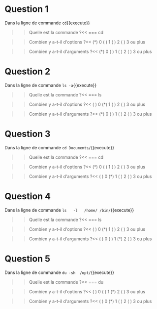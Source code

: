 # Question 1

Dans la ligne de commande `cd`{{execute}}

>> Quelle est la commande ?<<
=== cd

>> Combien y a-t-il d'options ?<<
(*) 0
( ) 1
( ) 2
( ) 3 ou plus

>> Combien y a-t-il d'arguments ?<<
(*) 0
( ) 1
( ) 2
( ) 3 ou plus

# Question 2

Dans la ligne de commande `ls -a`{{execute}}

>> Quelle est la commande ?<<
=== ls

>> Combien y a-t-il d'options ?<<
( ) 0
(*) 1
( ) 2
( ) 3 ou plus

>> Combien y a-t-il d'arguments ?<<
(*) 0
( ) 1
( ) 2
( ) 3 ou plus

# Question 3

Dans la ligne de commande `cd Documents/`{{execute}}

>> Quelle est la commande ?<<
=== cd

>> Combien y a-t-il d'options ?<<
(*) 0
( ) 1
( ) 2
( ) 3 ou plus

>> Combien y a-t-il d'arguments ?<<
( ) 0
(*) 1
( ) 2
( ) 3 ou plus

# Question 4

Dans la ligne de commande `ls   -l   /home/ /bin/`{{execute}}

>> Quelle est la commande ?<<
=== ls

>> Combien y a-t-il d'options ?<<
( ) 0
(*) 1
( ) 2
( ) 3 ou plus

>> Combien y a-t-il d'arguments ?<<
( ) 0
( ) 1
(*) 2
( ) 3 ou plus

# Question 5

Dans la ligne de commande `du -sh  /opt/`{{execute}}


>> Quelle est la commande ?<<
=== du

>> Combien y a-t-il d'options ?<<
( ) 0
( ) 1
(*) 2
( ) 3 ou plus

>> Combien y a-t-il d'arguments ?<<
( ) 0
(*) 1
( ) 2
( ) 3 ou plus



